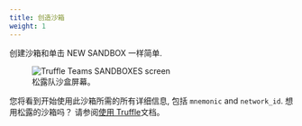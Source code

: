 ```yaml
---
title: 创造沙箱
weight: 1
---
```


创建沙箱和单击 <span class="inline-button">NEW SANDBOX</span> 一样简单.

<figure class="screenshot">
  <img class="w-100" src="/img/docs/teams/sandboxes.png" alt="Truffle Teams SANDBOXES screen">
  <figcaption class="text-center">松露队沙盒屏幕。</figcaption>
</figure>

您将看到开始使用此沙箱所需的所有详细信息, 包括 `mnemonic` and `network_id`.
想用松露的沙箱吗？
请参阅[使用 Truffle](/docs/teams/sandboxes/usage-with-truffle)文档。

